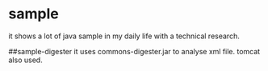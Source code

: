 # sample
  it shows a lot of java sample in my daily life with a technical research.

##sample-digester
  it uses commons-digester.jar to analyse xml file.
  tomcat also used.
